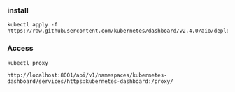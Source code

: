 ### install

```
kubectl apply -f https://raw.githubusercontent.com/kubernetes/dashboard/v2.4.0/aio/deploy/recommended.yaml
```

### Access

```
kubectl proxy
```

```
http://localhost:8001/api/v1/namespaces/kubernetes-dashboard/services/https:kubernetes-dashboard:/proxy/
```
